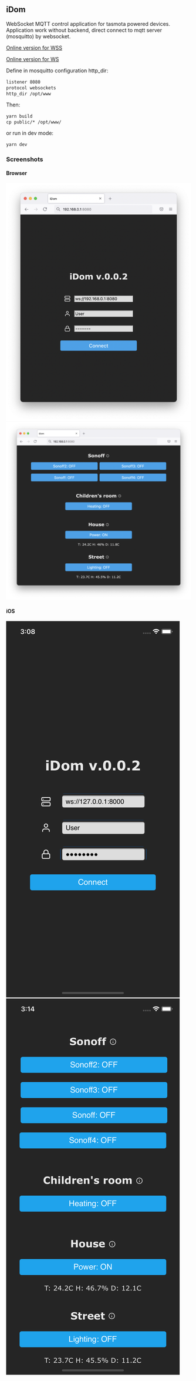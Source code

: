 ## iDom

WebSocket MQTT control application for tasmota powered devices. Application work without backend, direct connect to mqtt server (mosquitto) by websocket.

[Online version for WSS](https://idom.sheff.online)

[Online version for WS](http://idom.sheff.online)

Define in mosquitto configuration http_dir:

```
listener 8080
protocol websockets
http_dir /opt/www
```

Then:

```
yarn build
cp public/* /opt/www/
```

or run in dev mode:

```
yarn dev
```

### Screenshots

#### Browser

![Login screen](screenshots/desktop_login.png?raw=true)
![Main screen](screenshots/desktop_main.png?raw=true)

#### iOS

![iOS Login screen](screenshots/ios_login.png?raw=true)
![iOS Main screen](screenshots/ios_main.png?raw=true)
